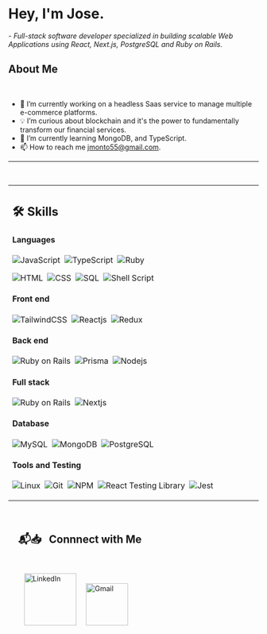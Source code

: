# Hey, I'm Jose.

 
 <p>- <i>Full-stack software developer specialized in building scalable Web Applications using React, Next.js, PostgreSQL and Ruby on Rails.</i></p>




##  About Me

</br>

- 🔧 I’m currently working on a headless Saas service to manage multiple e-commerce platforms.
- 💡 I’m curious about blockchain and it's the power to fundamentally transform our financial services.
- 📖 I’m currently learning MongoDB, and TypeScript.
- 📫 How to reach me jmonto55@gmail.com.

<hr>


</br>


<table width="100%" >

 <tr>
    <td width="60%">
     
## 🛠️ Skills

#### Languages

![JavaScript](https://img.shields.io/badge/JavaScript-F7DF1E?style=flat&logo=javascript&logoColor=black)&nbsp;
![TypeScript](https://img.shields.io/badge/TypeScript-3178C6?style=flat&logo=typescript&logoColor=black)&nbsp;
![Ruby](https://img.shields.io/badge/Ruby-CC342D?style=flat&logo=ruby&logoColor=black)&nbsp;


![HTML](https://img.shields.io/badge/HTML-E34F26?style=flat&logo=css&logoColor=black)&nbsp;
![CSS](https://img.shields.io/badge/CSS-1572B6?style=flat&logo=css&logoColor=blacke)&nbsp;
![SQL](https://img.shields.io/badge/SQL-green)&nbsp;
![Shell Script](https://img.shields.io/badge/Shell_Script-121011?style=flat&logo=gnu-bash&logoColor=white)


#### Front end
![TailwindCSS](https://img.shields.io/badge/TailwindCSS-06B6D4?style=flat&logo=tailwindcss&logoColor=black)&nbsp;
![Reactjs](https://img.shields.io/badge/React-20232A?style=flat&logo=react&logoColor=61DAFB)&nbsp;
![Redux](https://img.shields.io/badge/Redux-764ABC?style=flat&logo=redux&logoColor=white)&nbsp;



#### Back end
![Ruby on Rails](https://img.shields.io/badge/Ruby%20on%20Rails-CC0000?style=flat&logo=rubyonrails&logoColor=black)&nbsp;
![Prisma](https://img.shields.io/badge/Prisma-2D3748?style=flat&logo=prisma&logoColor=black)&nbsp;
![Nodejs](https://img.shields.io/badge/Nodejs-339933?style=flat&logo=nodejs&logoColor=black)&nbsp;


#### Full stack
![Ruby on Rails](https://img.shields.io/badge/Ruby%20on%20Rails-CC0000?style=flat&logo=rubyonrails&logoColor=black)&nbsp;
![Nextjs](https://img.shields.io/badge/Nextjs-000000?style=flat&logo=nextjs&logoColor=black)&nbsp;


#### Database

![MySQL](https://img.shields.io/badge/MySQL-00000F?style=flat&logo=mysql&logoColor=white)&nbsp;
![MongoDB](https://img.shields.io/badge/MongoDB-47A248?style=flat&logo=mongodb&logoColor=black)&nbsp;
![PostgreSQL](https://img.shields.io/badge/PostgreSQL-316192?style=flat&logo=postgresql&logoColor=green)

#### Tools and Testing

![Linux](https://img.shields.io/badge/Linux-05122A?style=flat&logo=linux&logoColor=white)&nbsp;
![Git](https://img.shields.io/badge/-Git-05122A?style=flat&logo=git)&nbsp;
![NPM](https://img.shields.io/badge/npm-CB3837?style=flat&logo=npm&logoColor=white)&nbsp;
![React Testing Library](https://img.shields.io/badge/React%20Testing%20Library-FF4154?style=flat&logo=nextjs&logoColor=black)&nbsp;
![Jest](https://img.shields.io/badge/Jest-C21325?style=flat&logo=jest&logoColor=black)&nbsp;
     
</td>

 </tr>
</table>

<br/>

## &nbsp; &nbsp; 📬📥 &nbsp; Connnect with Me

<br/>

&nbsp; &nbsp; &nbsp; &nbsp; <a href="https://www.linkedin.com/in/jmontodev/"><img width="105px" alt="LinkedIn" src="https://img.shields.io/badge/LinkedIn%20-%230077B5.svg?&style=flat&logo=linkedin&logoColor=white"/></a> &nbsp;&nbsp;&nbsp;
<a href="mailto:jmonto55@gmail.com"><img width="85px" alt="Gmail" src="https://img.shields.io/badge/Gmail-D14836?style=flat&logo=gmail&logoColor=white" /></a> &nbsp; &nbsp; 

</br>
</br>


